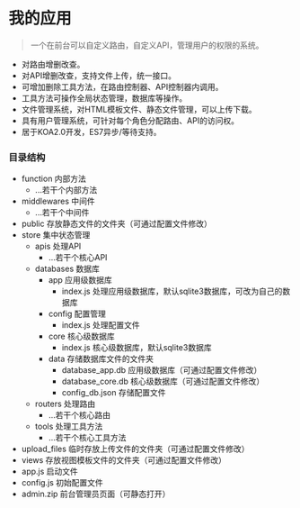 # 我的应用

> 一个在前台可以自定义路由，自定义API，管理用户的权限的系统。

*   对路由增删改查。
*   对API增删改查，支持文件上传，统一接口。
*   可增加删除工具方法，在路由控制器、API控制器内调用。
*   工具方法可操作全局状态管理，数据库等操作。
*   文件管理系统，对HTML模板文件、静态文件管理，可以上传下载。
*   具有用户管理系统，可针对每个角色分配路由、API的访问权。
*   居于KOA2.0开发，ES7异步/等待支持。

### 目录结构

*   function 内部方法
    *   ...若干个内部方法
*   middlewares 中间件
    *   ...若干个中间件
*   public 存放静态文件的文件夹（可通过配置文件修改）
*   store 集中状态管理
    *   apis 处理API
        *   ...若干个核心API
    *   databases 数据库
        *   app 应用级数据库
            *   index.js 处理应用级数据库，默认sqlite3数据库，可改为自己的数据库
        *   config 配置管理
            *   index.js 处理配置文件
        *   core 核心级数据库
            *   index.js 核心级数据库，默认sqlite3数据库
        *   data 存储数据库文件的文件夹
            *   database_app.db 应用级数据库（可通过配置文件修改）
            *   database_core.db 核心级数据库（可通过配置文件修改）
            *   config_db.json 存储配置文件
    *   routers 处理路由
        *   ...若干个核心路由
    *   tools 处理工具方法
        *   ...若干个核心工具方法
*   upload_files 临时存放上传文件的文件夹（可通过配置文件修改）
*   views 存放视图模板文件的文件夹（可通过配置文件修改）
*   app.js 启动文件
*   config.js 初始配置文件
*   admin.zip 前台管理员页面（可静态打开）